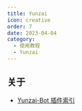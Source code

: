 ```yaml
---
title: Yunzai
icon: creative
order: 7
date: 2023-04-04
category:
  - 使用教程
  - Yunzai
---
```


## 关于

- [Yunzai-Bot 插件索引](https://gitee.com/yhArcadia/Yunzai-Bot-plugins-index)